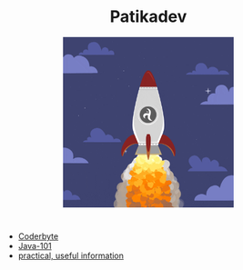 <div align="center">
  <h1>Patikadev</h1>
  <img src="https://github.com/zeynepsl/Patikadev/blob/master/rocket.gif" width="300" height="300"><br>
</div>

#
- [Coderbyte](https://github.com/zeynepsl/Patikadev/tree/master/patikadev/src/coderbyte)
- [Java-101](https://github.com/zeynepsl/Patikadev/tree/master/patikadev/src/java101)
- [practical, useful information](https://github.com/zeynepsl/Patikadev/tree/master/patikadev/src/newThings)
